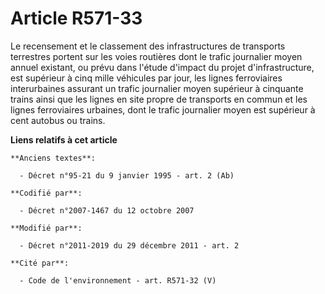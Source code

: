 # Article R571-33

Le recensement et le classement des infrastructures de transports terrestres portent sur les voies routières dont le trafic
journalier moyen annuel existant, ou prévu dans l'étude d'impact du projet d'infrastructure, est supérieur à cinq mille
véhicules par jour, les lignes ferroviaires interurbaines assurant un trafic journalier moyen supérieur à cinquante trains
ainsi que les lignes en site propre de transports en commun et les lignes ferroviaires urbaines, dont le trafic journalier
moyen est supérieur à cent autobus ou trains.

**Liens relatifs à cet article**

	**Anciens textes**:

	  - Décret n°95-21 du 9 janvier 1995 - art. 2 (Ab)

	**Codifié par**:

	  - Décret n°2007-1467 du 12 octobre 2007

	**Modifié par**:

	  - Décret n°2011-2019 du 29 décembre 2011 - art. 2

	**Cité par**:

	  - Code de l'environnement - art. R571-32 (V)
